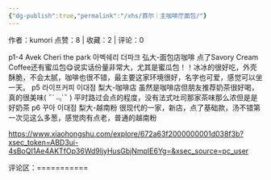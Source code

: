 ```yaml
---
{"dg-publish":true,"permalink":"/xhs/首尔｜主咖啡厅面包/"}
---
```


作者：kumori
点赞：8   |   收藏：2   |   评论：0

p1-4 Avek Cheri the park 아벡쉐리 더파크
弘大-面包店咖啡 点了Savory Cream Coffee还有蜜瓜包😋说实话份量非常大，尤其是蜜瓜包！！冰冰的很好吃，外壳酥脆，不会太腻，咖啡也很不错，最主要这家环境很好，名字也可爱，感觉可以坐一天。
p5 라이프커피 이대점
梨大-咖啡店 虽然是咖啡店但朋友推荐奶茶很好喝，真的很美味( ﻿˶﻿´﹃`˵﻿ ) 平时路过会点的程度，没有法式吐司那家茶味那么浓但是是好奶茶
p6 꾸아 이대점
梨大-越南粉 很现代的一家，新店，点了基础款，汤不错第一次见这么多葱，感觉肉有点老，普通的越南粉

https://www.xiaohongshu.com/explore/672a63f2000000001d038f3b?xsec_token=ABD3ui-4sBoQI1Ae4AKTfOp36Wd9ljyHusGbjNmpIE6Yg=&xsec_source=pc_user

评论区：===========

